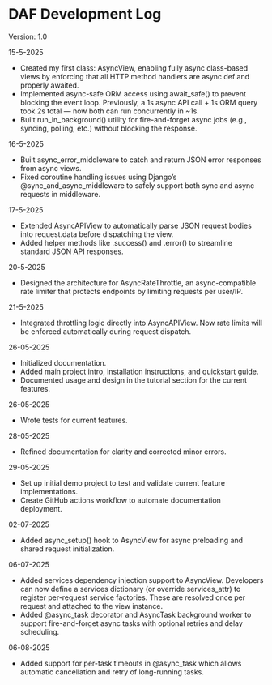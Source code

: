 # DAF Development Log

Version: 1.0

15-5-2025

- Created my first class: AsyncView, enabling fully async class-based views by enforcing that all HTTP method handlers are async def and properly awaited.
- Implemented async-safe ORM access using await_safe() to prevent blocking the event loop. Previously, a 1s async API call + 1s ORM query took 2s total — now both can run concurrently in ~1s.
- Built run_in_background() utility for fire-and-forget async jobs (e.g., syncing, polling, etc.) without blocking the response.

16-5-2025

- Built async_error_middleware to catch and return JSON error responses from async views.
- Fixed coroutine handling issues using Django’s @sync_and_async_middleware to safely support both sync and async requests in middleware.

17-5-2025

- Extended AsyncAPIView to automatically parse JSON request bodies into request.data before dispatching the view.
- Added helper methods like .success() and .error() to streamline standard JSON API responses.

20-5-2025

- Designed the architecture for AsyncRateThrottle, an async-compatible rate limiter that protects endpoints by limiting requests per user/IP.

21-5-2025

- Integrated throttling logic directly into AsyncAPIView. Now rate limits will be enforced automatically during request dispatch.

26-05-2025

- Initialized documentation.
- Added main project intro, installation instructions, and quickstart guide.
- Documented usage and design in the tutorial section for the current features.

26-05-2025

- Wrote tests for current features.

28-05-2025

- Refined documentation for clarity and corrected minor errors.

29-05-2025

- Set up initial demo project to test and validate current feature implementations.
- Create GitHub actions workflow to automate documentation deployment.

02-07-2025

- Added async_setup() hook to AsyncView for async preloading and shared request initialization.

06-07-2025

- Added services dependency injection support to AsyncView. Developers can now define a services dictionary (or override services_attr) to register per-request service factories. These are resolved once per request and attached to the view instance.
- Added @async_task decorator and AsyncTask background worker to support fire-and-forget async tasks with optional retries and delay scheduling.

06-08-2025

- Added support for per-task timeouts in @async_task which allows automatic cancellation and retry of long-running tasks.
